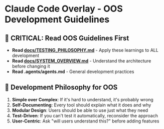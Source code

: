 # Claude Code Overlay - OOS Development Guidelines

## 🎯 CRITICAL: Read OOS Guidelines First
- **Read [docs/TESTING_PHILOSOPHY.md](docs/TESTING_PHILOSOPHY.md)** - Apply these learnings to ALL development
- **Read [docs/SYSTEM_OVERVIEW.md](docs/SYSTEM_OVERVIEW.md)** - Understand the architecture before changing it
- **Read .agents/agents.md** - General development practices

## 🧠 Development Philosophy for OOS
1. **Simple over Complex**: If it's hard to understand, it's probably wrong
2. **Self-Documenting**: Every tool should explain what it does and why
3. **Modular Design**: Users should be able to use just what they need
4. **Test-Driven**: If you can't test it automatically, reconsider the approach
5. **User-Centric**: Ask "will users understand this?" before adding features
